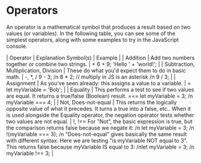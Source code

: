 # Operators

An operator is a mathematical symbol that produces a result based on two values (or variables). In the following table, you can see some of the simplest operators, along with some examples to try in the JavaScript console.

 | Operator	 | Explanation	Symbol(s)	 | Example  | 
 | Addition	 | Add two numbers together or combine two strings. | 	+	6 + 9;
'Hello ' + 'world!'; | 
 | Subtraction, Multiplication, Division	 | These do what you'd expect them to do in basic math. | 	-, *, /	9 - 3; /n 8 * 2; // multiply in JS is an asterisk /n 9 / 3; | 
 | Assignment	 | As you've seen already: this assigns a value to a variable.	 | =	let myVariable = 'Bob'; | 
 | Equality	 | This performs a test to see if two values are equal. It returns a true/false (Boolean) result.	===	let myVariable = 3; /n myVariable === 4; | 
 | Not, Does-not-equal	 | This returns the logically opposite value of what it precedes. It turns a true into a false, etc.. When it is used alongside the Equality operator, the negation operator tests whether two values are not equal. | 	!, !==	  For "Not", the basic expression is true, but the comparison returns false because we negate it: /n let myVariable = 3; /n
!(myVariable === 3); /n   "Does-not-equal" gives basically the same result with different syntax. Here we are testing "is myVariable NOT equal to 3". This returns false because myVariable IS equal to 3: /nlet myVariable = 3; /n myVariable !== 3;  | 